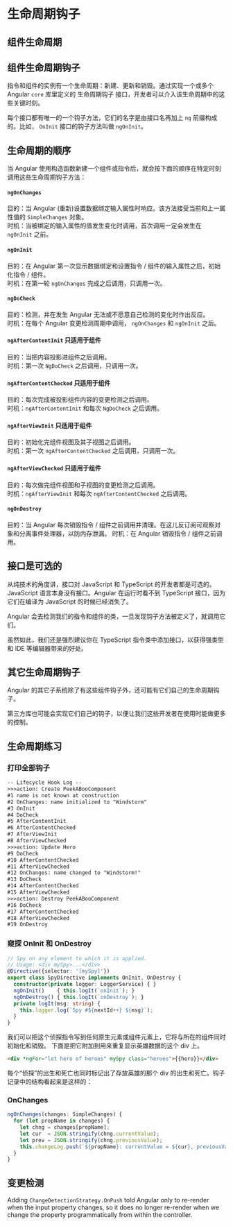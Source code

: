 # 生命周期钩子

## 组件生命周期

## 组件生命周期钩子

指令和组件的实例有一个生命周期：新建、更新和销毁。通过实现一个或多个 Angular `core` 库里定义的 生命周期钩子 接口，开发者可以介入该生命周期中的这些关键时刻。

每个接口都有唯一的一个钩子方法，它们的名字是由接口名再加上 `ng` 前缀构成的。比如， `OnInit` 接口的钩子方法叫做 `ngOnInit`。

## 生命周期的顺序

当 Angular 使用构造函数新建一个组件或指令后，就会按下面的顺序在特定时刻调用这些生命周期钩子方法：

#### `ngOnChanges`

目的：当 Angular (重新)设置数据绑定输入属性时响应。该方法接受当前和上一属性值的 `SimpleChanges` 对象。   
时机：当被绑定的输入属性的值发生变化时调用，首次调用一定会发生在 `ngOnInit` 之前。

#### `ngOnInit`

目的：在 Angular 第一次显示数据绑定和设置指令 / 组件的输入属性之后，初始化指令 / 组件。   
时机：在第一轮 `ngOnChanges` 完成之后调用，只调用一次。

#### `ngDoCheck`

目的：检测，并在发生 Angular 无法或不愿意自己检测的变化时作出反应。   
时机：在每个 Angular 变更检测周期中调用， `ngOnChanges` 和 `ngOnInit` 之后。

#### `ngAfterContentInit` 只适用于组件

目的：当把内容投影进组件之后调用。   
时机：第一次 `NgDoCheck` 之后调用，只调用一次。

#### `ngAfterContentChecked` 只适用于组件

目的：每次完成被投影组件内容的变更检测之后调用。   
时机：`ngAfterContentInit` 和每次 `NgDoCheck` 之后调用。

#### `ngAfterViewInit` 只适用于组件

目的：初始化完组件视图及其子视图之后调用。   
时机：第一次 `ngAfterContentChecked` 之后调用，只调用一次。

#### `ngAfterViewChecked` 只适用于组件

目的：每次做完组件视图和子视图的变更检测之后调用。   
时机：`ngAfterViewInit` 和每次 `ngAfterContentChecked` 之后调用。

#### `ngOnDestroy`

目的：当 Angular 每次销毁指令 / 组件之前调用并清理。在这儿反订阅可观察对象和分离事件处理器，以防内存泄漏。
时机：在 Angular 销毁指令 / 组件之前调用。

## 接口是可选的

从纯技术的角度讲，接口对 JavaScript 和 TypeScript 的开发者都是可选的。JavaScript 语言本身没有接口。Angular 在运行时看不到 TypeScript 接口，因为它们在编译为 JavaScript 的时候已经消失了。

Angular 会去检测我们的指令和组件的类，一旦发现钩子方法被定义了，就调用它们。

虽然如此，我们还是强烈建议你在 TypeScript 指令类中添加接口，以获得强类型和 IDE 等编辑器带来的好处。

## 其它生命周期钩子

Angular 的其它子系统除了有这些组件钩子外，还可能有它们自己的生命周期钩子。

第三方库也可能会实现它们自己的钩子，以便让我们这些开发者在使用时能做更多的控制。


## 生命周期练习

### 打印全部钩子

```txt
-- Lifecycle Hook Log --
>>>action: Create PeekABooComponent
#1 name is not known at construction
#2 OnChanges: name initialized to "Windstorm"
#3 OnInit
#4 DoCheck
#5 AfterContentInit
#6 AfterContentChecked
#7 AfterViewInit
#8 AfterViewChecked
>>>action: Update Hero
#9 DoCheck
#10 AfterContentChecked
#11 AfterViewChecked
#12 OnChanges: name changed to "Windstorm!"
#13 DoCheck
#14 AfterContentChecked
#15 AfterViewChecked
>>>action: Destroy PeekABooComponent
#16 DoCheck
#17 AfterContentChecked
#18 AfterViewChecked
#19 OnDestroy
```

### 窥探 OnInit 和 OnDestroy

```ts
// Spy on any element to which it is applied.
// Usage: <div mySpy>...</div>
@Directive({selector: '[mySpy]'})
export class SpyDirective implements OnInit, OnDestroy {
  constructor(private logger: LoggerService) { }
  ngOnInit()    { this.logIt(`onInit`); }
  ngOnDestroy() { this.logIt(`onDestroy`); }
  private logIt(msg: string) {
    this.logger.log(`Spy #${nextId++} ${msg}`);
  }
}
```

我们可以把这个侦探指令写到任何原生元素或组件元素上，它将与所在的组件同时初始化和销毁。
下面是把它附加到用来重复显示英雄数据的这个 div 上。

```html
<div *ngFor="let hero of heroes" mySpy class="heroes">{{hero}}</div>
```

每个“侦探”的出生和死亡也同时标记出了存放英雄的那个 div 的出生和死亡。钩子记录中的结构看起来是这样的：

### OnChanges

```ts
ngOnChanges(changes: SimpleChanges) {
  for (let propName in changes) {
    let chng = changes[propName];
    let cur  = JSON.stringify(chng.currentValue);
    let prev = JSON.stringify(chng.previousValue);
    this.changeLog.push(`${propName}: currentValue = ${cur}, previousValue = ${prev}`);
  }
}
```


## 变更检测

Adding `ChangeDetectionStrategy.OnPush` told Angular only to re-render when the input property changes, so it does no longer re-render when we change the property programmatically from within the controller.























